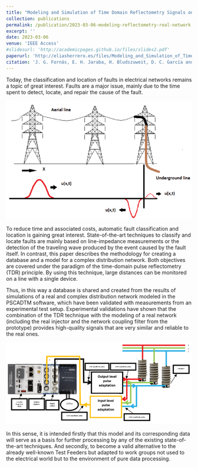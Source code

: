 ```yaml
---
title: "Modeling and Simulation of Time Domain Reflectometry Signals on a Real Network for Use in Fault Classification and Location"
collection: publications
permalink: /publication/2023-03-06-modeling-reflectometry-real-network
excerpt: ''
date: 2023-03-06
venue: 'IEEE Access'
#slidesurl: 'http://academicpages.github.io/files/slides2.pdf'
paperurl: 'http://eliasherrero.es/files/Modeling_and_Simulation_of_Time_Domain_Reflectometry_Signals_on_a_Real_Network_for_Use_in_Fault_Classification_and_Location.pdf'
citation: 'J. G. Fornás, E. H. Jaraba, H. Bludszuweit, D. C. García and A. L. Estopiñan, "Modeling and Simulation of Time Domain Reflectometry Signals on a Real Network for Use in Fault Classification and Location," in IEEE Access, vol. 11, pp. 23596-23619, 2023'
---
```


Today, the classification and location of faults in electrical networks remains 
a topic of great interest. Faults are a major issue, mainly due to the time spent 
to detect, locate, and repair the cause of the fault. 

![Alt text](/images/forna4-3253772-large.gif "Reflectometry")

To reduce time and associated  costs, automatic fault classification and location is gaining great interest. 
State-of-the-art techniques to classify and locate faults are mainly based on 
line-impedance measurements or the detection of the traveling wave produced by 
the event caused by the fault itself. In contrast, this paper describes the 
methodology for creating a database and a model for a complex distribution network. 
Both objectives are covered under the paradigm of the time-domain pulse 
reflectometry (TDR) principle. By using this technique, large distances can be 
monitored on a line with a single device. 

Thus, in this way a database is shared 
and created from the results of simulations of a real and complex distribution 
network modeled in the PSCADTM software, which have been validated with measurements 
from an experimental test setup. Experimental validations have shown that the 
combination of the TDR technique with the modeling of a real network (including 
the real injector and the network coupling filter from the prototype) provides 
high-quality signals that are very similar and reliable to the real ones.

![Alt text](/images/forna29-3253772-large.gif "Hardware")


In this sense, it is intended firstly that this model and its corresponding data 
will serve as a basis for further processing by any of the existing state-of-the-art 
techniques. And secondly, to become a valid alternative to the already well-known 
Test Feeders but adapted to work groups not used to the electrical world but to the 
environment of pure data processing.